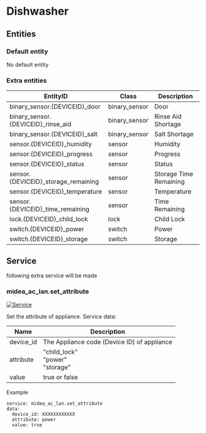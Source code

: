 # Dishwasher

## Entities
### Default entity
No default entity

### Extra entities

EntityID | Class | Description
--- | --- | ---
binary_sensor.{DEVICEID}_door | binary_sensor | Door 
binary_sensor.{DEVICEID}_rinse_aid | binary_sensor | Rinse Aid Shortage
binary_sensor.{DEVICEID}_salt | binary_sensor | Salt Shortage
sensor.{DEVICEID}_humidity | sensor | Humidity
sensor.{DEVICEID}_progress | sensor | Progress
sensor.{DEVICEID}_status | sensor | Status
sensor.{DEVICEID}_storage_remaining | sensor | Storage Time Remaining
sensor.{DEVICEID}_temperature | sensor | Temperature
sensor.{DEVICEID}_time_remaining | sensor | Time Remaining
lock.{DEVICEID}_child_lock | lock | Child Lock
switch.{DEVICEID}_power | switch | Power
switch.{DEVICEID}_storage | switch | Storage

## Service
following extra service will be made

### midea_ac_lan.set_attribute

[![Service](https://my.home-assistant.io/badges/developer_call_service.svg)](https://my.home-assistant.io/redirect/developer_call_service/?service=midea_ac_lan.set_attribute)

Set the attribute of appliance. Service data:

Name | Description
--- | ---
device_id | The Appliance code (Device ID) of appliance
attribute | "child_lock"<br />"power"<br /> "storage"
value | true or false

Example
```
service: midea_ac_lan.set_attribute
data:
  device_id: XXXXXXXXXXXX
  attribute: power
  value: true
```